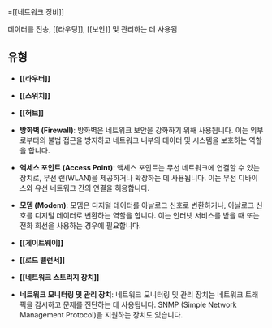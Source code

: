 =[[네트워크 장비]]

데이터를 전송, [[라우팅]], [[보안]] 및 관리하는 데 사용됨

## 유형

- **[[라우터]]**
    
- **[[스위치]]**
    
- **[[허브]]**
    
- **방화벽 (Firewall)**: 방화벽은 네트워크 보안을 강화하기 위해 사용됩니다. 이는 외부로부터의 불법 접근을 방지하고 네트워크 내부의 데이터 및 시스템을 보호하는 역할을 합니다.
    
- **액세스 포인트 (Access Point)**: 액세스 포인트는 무선 네트워크에 연결할 수 있는 장치로, 무선 랜(WLAN)을 제공하거나 확장하는 데 사용됩니다. 이는 무선 디바이스와 유선 네트워크 간의 연결을 허용합니다.
    
- **모뎀 (Modem)**: 모뎀은 디지털 데이터를 아날로그 신호로 변환하거나, 아날로그 신호를 디지털 데이터로 변환하는 역할을 합니다. 이는 인터넷 서비스를 받을 때 또는 전화 회선을 사용하는 경우에 필요합니다.
    
- **[[게이트웨이]]**
    
- **[[로드 밸런서]]**
    
- **[[네트워크 스토리지 장치]]**
    
- **네트워크 모니터링 및 관리 장치**: 네트워크 모니터링 및 관리 장치는 네트워크 트래픽을 감시하고 문제를 진단하는 데 사용됩니다. SNMP (Simple Network Management Protocol)을 지원하는 장치도 있습니다.




